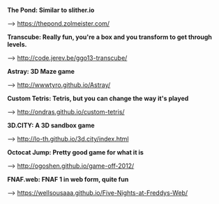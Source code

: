 **The Pond: Similar to slither.io**


--> https://thepond.zolmeister.com/


**Transcube: Really fun, you're a box and you transform to get through levels.**


--> http://code.jerev.be/ggo13-transcube/


**Astray: 3D Maze game**


--> http://wwwtyro.github.io/Astray/


**Custom Tetris: Tetris, but you can change the way it's played**


--> http://ondras.github.io/custom-tetris/


**3D.CITY: A 3D sandbox game**


--> http://lo-th.github.io/3d.city/index.html


**Octocat Jump: Pretty good game for what it is**


--> http://ogoshen.github.io/game-off-2012/


**FNAF.web: FNAF 1 in web form, quite fun**


--> https://wellsousaaa.github.io/Five-Nights-at-Freddys-Web/
